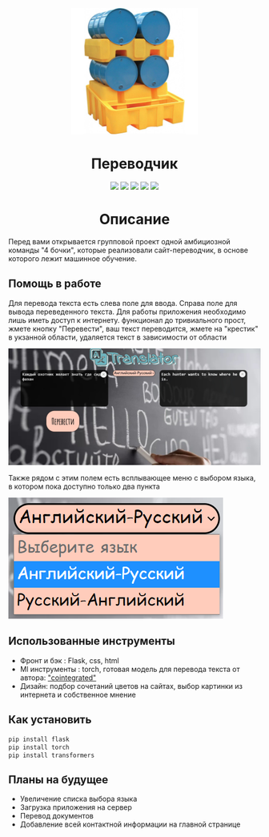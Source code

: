 

<p align="center">
<img  src="./picture/bdr4.jpg" width="50%" >
</p>


</div>
<h1 align="center">Переводчик</h1>

<p align="center">
<img src="https://img.shields.io/badge/made%20by-4%20bochki-red">

<img src="https://img.shields.io/badge/language-python-green">

<img src="https://img.shields.io/badge/beer-%E2%9D%A4-yellow">

<img src="https://img.shields.io/badge/code-Open%20source-orange">
 
 <img src="https://img.shields.io/badge/easy%20to%20use-ʕ•ᴥ•ʔ-blue">
</p>

<h1 align="center">Описание</h1>

Перед вами открывается групповой проект одной амбициозной команды "4 бочки", которые реализовали сайт-переводчик, в основе которого лежит машинное обучение. 

## Помощь в работе

Для перевода текста есть слева поле для ввода. Справа поле для вывода переведенного текста. Для работы приложения необходимо лишь иметь доступ к интернету. функционал до тривиального прост, жмете кнопку "Перевести", ваш текст переводится, жмете на "крестик" в укзанной области, удаляется текст в зависимости от области

<img  src="./picture/p1.png" >

Также рядом с этим полем есть всплывающее меню с выбором языка, в котором пока доступно только два пункта

<img  src="./picture/p2.png" >

## Использованные инструменты

- Фронт и бэк : Flask, css, html
- Ml инструменты : torch, готовая модель для перевода текста от автора: ["cointegrated"](https://habr.com/ru/users/cointegrated/)
- Дизайн: подбор сочетаний цветов на сайтах, выбор картинки из интернета и собственное мнение

 
  
## Как установить

```
pip install flask
pip install torch
pip install transformers
```

## Планы на будущее

- Увеличение списка выбора языка
- Загрузка приложения на сервер
- Перевод документов
- Добавление всей контактной информации на главной странице




